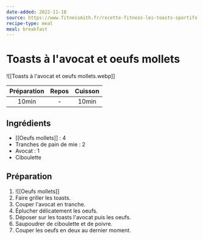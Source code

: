 ```yaml
---
date-added: 2022-11-18
source: https://www.fitnessmith.fr/recette-fitness-les-toasts-sportifs
recipe-type: meal
meal: breakfast
---
```


# Toasts à l'avocat et oeufs mollets

![[Toasts à l'avocat et oeufs mollets.webp]]

| Préparation | Repos | Cuisson |
|:-----------:|:-----:|:-------:|
|    10min    |   -   |  10min  |

## Ingrédients

- [[Oeufs mollets]] : 4
- Tranches de pain de mie : 2
- Avocat : 1
- Ciboulette

## Préparation

1. ![[Oeufs mollets]]
2. Faire griller les toasts.
3. Couper l'avocat en tranche.
4. Éplucher délicatement les oeufs.
5. Déposer sur les toasts l'avocat puis les oeufs.
6. Saupoudrer de ciboulette et de poivre.
7. Couper les oeufs en deux au dernier moment.
